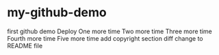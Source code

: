 # my-github-demo
first github demo
Deploy
One more time
Two more time
Three more time
Fourth more time
Five more time
add copyright section
diff change to README file
